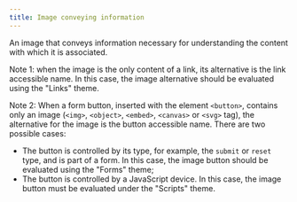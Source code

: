 ```yaml
---
title: Image conveying information
---
```


An image that conveys information necessary for understanding the content with which it is associated.

Note 1: when the image is the only content of a link, its alternative is the link accessible name. In this case, the image alternative should be evaluated using the "Links" theme.

Note 2: When a form button, inserted with the element `<button>`, contains only an image (`<img>`, `<object>`, `<embed>`, `<canvas>` or `<svg>` tag), the alternative for the image is the button accessible name. There are two possible cases:

- The button is controlled by its type, for example, the `submit` or `reset` type, and is part of a form. In this case, the image button should be evaluated using the "Forms" theme;
- The button is controlled by a JavaScript device. In this case, the image button must be evaluated under the "Scripts" theme.
